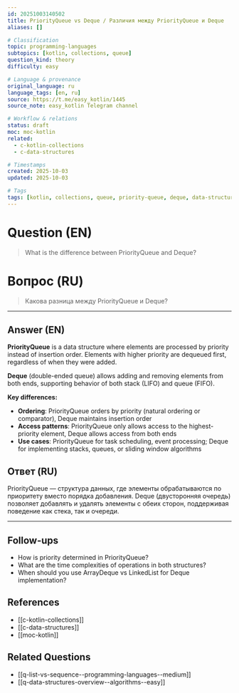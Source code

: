 ```yaml
---
id: 20251003140502
title: PriorityQueue vs Deque / Различия между PriorityQueue и Deque
aliases: []

# Classification
topic: programming-languages
subtopics: [kotlin, collections, queue]
question_kind: theory
difficulty: easy

# Language & provenance
original_language: ru
language_tags: [en, ru]
source: https://t.me/easy_kotlin/1445
source_note: easy_kotlin Telegram channel

# Workflow & relations
status: draft
moc: moc-kotlin
related:
  - c-kotlin-collections
  - c-data-structures

# Timestamps
created: 2025-10-03
updated: 2025-10-03

# Tags
tags: [kotlin, collections, queue, priority-queue, deque, data-structures, difficulty/easy, easy_kotlin, lang/ru, programming-languages]
---
```


# Question (EN)
> What is the difference between PriorityQueue and Deque?

# Вопрос (RU)
> Какова разница между PriorityQueue и Deque?

---

## Answer (EN)

**PriorityQueue** is a data structure where elements are processed by priority instead of insertion order. Elements with higher priority are dequeued first, regardless of when they were added.

**Deque** (double-ended queue) allows adding and removing elements from both ends, supporting behavior of both stack (LIFO) and queue (FIFO).

**Key differences:**
- **Ordering**: PriorityQueue orders by priority (natural ordering or comparator), Deque maintains insertion order
- **Access patterns**: PriorityQueue only allows access to the highest-priority element, Deque allows access from both ends
- **Use cases**: PriorityQueue for task scheduling, event processing; Deque for implementing stacks, queues, or sliding window algorithms

## Ответ (RU)

PriorityQueue — структура данных, где элементы обрабатываются по приоритету вместо порядка добавления. Deque (двусторонняя очередь) позволяет добавлять и удалять элементы с обеих сторон, поддерживая поведение как стека, так и очереди.

---

## Follow-ups
- How is priority determined in PriorityQueue?
- What are the time complexities of operations in both structures?
- When should you use ArrayDeque vs LinkedList for Deque implementation?

## References
- [[c-kotlin-collections]]
- [[c-data-structures]]
- [[moc-kotlin]]

## Related Questions
- [[q-list-vs-sequence--programming-languages--medium]]
- [[q-data-structures-overview--algorithms--easy]]
